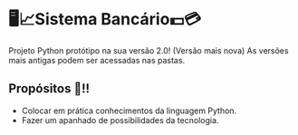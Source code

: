 # 🖥📈Sistema Bancário💵💳

Projeto Python protótipo na sua versão 2.0! (Versão mais nova)
As versões mais antigas podem ser acessadas nas pastas.

## Propósitos 🧾!!

- Colocar em prática conhecimentos da linguagem Python.
- Fazer um apanhado de possibilidades da tecnologia.
